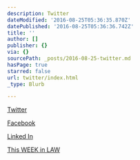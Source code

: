 ```yaml
---
description: Twitter
dateModified: '2016-08-25T05:36:35.870Z'
datePublished: '2016-08-25T05:36:36.742Z'
title: ''
author: []
publisher: {}
via: {}
sourcePath: _posts/2016-08-25-twitter.md
hasPage: true
starred: false
url: twitter/index.html
_type: Blurb

---
```

[Twitter][0]

[Facebook][1]

[Linked In][2]

[This WEEK in LAW][3]

[0]: http://twitter.com/dhowell "Twitter"
[1]: http://facebook.com/denisehowell "Facebook"
[2]: https://www.linkedin.com/in/denisehowell "LinkedIn"
[3]: http://twit.tv/twil "TWiL"